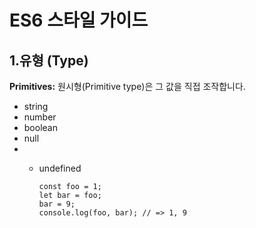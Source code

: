 # ES6 스타일 가이드
## 1.유형 (Type)

**Primitives:** 원시형(Primitive type)은 그 값을 직접 조작합니다.

* string
* number
* boolean
* null
* * undefined

    `const foo = 1;`<br/>
`let bar = foo;`<br/>
`bar = 9;`<br/>
`console.log(foo, bar); // => 1, 9`<br/>


